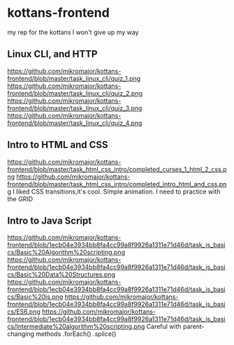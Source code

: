 # kottans-frontend
my rep for the kottans
I won't give up my way
## Linux CLI, and HTTP
https://github.com/mikromajor/kottans-frontend/blob/master/task_linux_cli/quiz_1.png
https://github.com/mikromajor/kottans-frontend/blob/master/task_linux_cli/quiz_2.png
https://github.com/mikromajor/kottans-frontend/blob/master/task_linux_cli/quiz_3.png
https://github.com/mikromajor/kottans-frontend/blob/master/task_linux_cli/quiz_4.png
## Intro to HTML and CSS
https://github.com/mikromajor/kottans-frontend/blob/master/task_html_css_intro/completed_curses_1_html_2_css.png
https://github.com/mikromajor/kottans-frontend/blob/master/task_html_css_intro/completed_intro_html_and_css.png
I liked CSS transitions,it's cool. Simple animation.
I need to practice with the GRID
## Intro to Java Script
https://github.com/mikromajor/kottans-frontend/blob/1ecb04e3934bb8fa4cc99a8f9926a1311e71d46d/task_js_basics/Basic%20Algorithm%20scripting.png
https://github.com/mikromajor/kottans-frontend/blob/1ecb04e3934bb8fa4cc99a8f9926a1311e71d46d/task_js_basics/Basic%20Data%20Structures.png
https://github.com/mikromajor/kottans-frontend/blob/1ecb04e3934bb8fa4cc99a8f9926a1311e71d46d/task_js_basics/Basic%20js.png
https://github.com/mikromajor/kottans-frontend/blob/1ecb04e3934bb8fa4cc99a8f9926a1311e71d46d/task_js_basics/ES6.png
https://github.com/mikromajor/kottans-frontend/blob/1ecb04e3934bb8fa4cc99a8f9926a1311e71d46d/task_js_basics/Intermediate%20algorithm%20scripting.png
Careful with parent-changing methods  .forEach() .splice()